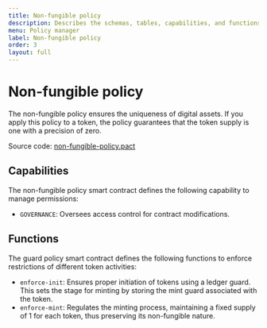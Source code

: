 ```yaml
---
title: Non-fungible policy
description: Describes the schemas, tables, capabilities, and functions defined in the non-fungible policy.
menu: Policy manager
label: Non-fungible policy
order: 3
layout: full
---
```


# Non-fungible policy

The non-fungible policy ensures the uniqueness of digital assets.
If you apply this policy to a token, the policy guarantees that the token supply is one with a precision of zero.

Source code: [non-fungible-policy.pact](https://github.com/kadena-io/marmalade/blob/v2/pact/concrete-policies/non-fungible-policy/non-fungible-policy-v1.pact)

## Capabilities

The non-fungible policy smart contract defines the following capability to manage permissions:

- `GOVERNANCE`: Oversees access control for contract modifications.

## Functions

The guard policy smart contract defines the following functions to enforce restrictions of different token activities:

- `enforce-init`: Ensures proper initiation of tokens using a ledger guard. This
  sets the stage for minting by storing the mint guard associated with the
  token.
- `enforce-mint`: Regulates the minting process, maintaining a fixed supply of 1
  for each token, thus preserving its non-fungible nature.
